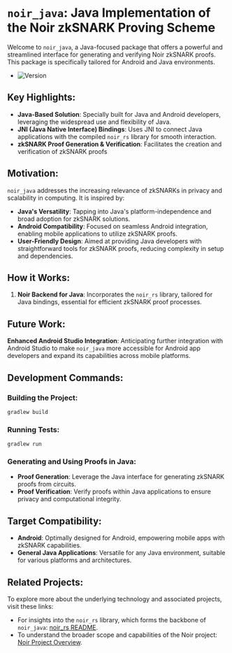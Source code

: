 # `noir_java`: Java Implementation of the Noir zkSNARK Proving Scheme

Welcome to `noir_java`, a Java-focused package that offers a powerful and streamlined interface for generating and verifying Noir zkSNARK proofs. This package is specifically tailored for Android and Java environments.

- ![Version](https://img.shields.io/badge/version-0.16.7-darkviolet)

## Key Highlights:

- **Java-Based Solution**: Specially built for Java and Android developers, leveraging the widespread use and flexibility of Java.
- **JNI (Java Native Interface) Bindings**: Uses JNI to connect Java applications with the compiled `noir_rs` library for smooth interaction.
- **zkSNARK Proof Generation & Verification**: Facilitates the creation and verification of zkSNARK proofs

## Motivation:

`noir_java` addresses the increasing relevance of zkSNARKs in privacy and scalability in computing. It is inspired by:

- **Java's Versatility**: Tapping into Java's platform-independence and broad adoption for zkSNARK solutions.
- **Android Compatibility**: Focused on seamless Android integration, enabling mobile applications to utilize zkSNARK proofs.
- **User-Friendly Design**: Aimed at providing Java developers with straightforward tools for zkSNARK proofs, reducing complexity in setup and dependencies.

## How it Works:

1. **Noir Backend for Java**: Incorporates the `noir_rs` library, tailored for Java bindings, essential for efficient zkSNARK proof processes.

## Future Work:

**Enhanced Android Studio Integration**: Anticipating further integration with Android Studio to make `noir_java` more accessible for Android app developers and expand its capabilities across mobile platforms.

## Development Commands:

### Building the Project:
```
gradlew build
```

### Running Tests:
```
gradlew run
```

### Generating and Using Proofs in Java:

- **Proof Generation**: Leverage the Java interface for generating zkSNARK proofs from circuits.
- **Proof Verification**: Verify proofs within Java applications to ensure privacy and computational integrity.

## Target Compatibility:

- **Android**: Optimally designed for Android, empowering mobile apps with zkSNARK capabilities.
- **General Java Applications**: Versatile for any Java environment, suitable for various platforms and architectures.

## Related Projects:

To explore more about the underlying technology and associated projects, visit these links:

- For insights into the `noir_rs` library, which forms the backbone of `noir_java`: [noir_rs README](https://github.com/visoftsolutions/aztec-packages/tree/0.16.1/noir/tooling/noir_rs/README.md).
- To understand the broader scope and capabilities of the Noir project: [Noir Project Overview](https://github.com/visoftsolutions/aztec-packages/blob/0.16.1/noir/README.md).